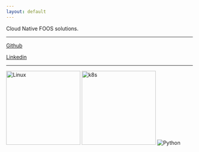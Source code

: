 ```yaml
---
layout: default
---
```


Cloud Native FOOS solutions. 

* * *

[Github](https://github.com/zakkg3)

[Linkedin](https://www.linkedin.com/in/nicokowenski/)

* * *


<img src="https://upload.wikimedia.org/wikipedia/commons/thumb/3/35/Tux.svg/300px-Tux.svg.png" alt="Linux" width="200" height="200"/>  <img src="https://kubernetes.io/images/favicon.png" alt="k8s" width="200" height="200"/>  <img src="https://www.python.org/static/community_logos/python-logo-master-v3-TM.png" alt="Python"/>
